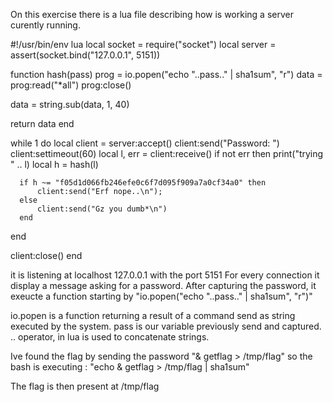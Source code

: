 On this exercise there is a lua file describing how is working a server curently running.

#!/usr/bin/env lua
local socket = require("socket")
local server = assert(socket.bind("127.0.0.1", 5151))

function hash(pass)
  prog = io.popen("echo "..pass.." | sha1sum", "r")
  data = prog:read("*all")
  prog:close()

  data = string.sub(data, 1, 40)

  return data
end


while 1 do
  local client = server:accept()
  client:send("Password: ")
  client:settimeout(60)
  local l, err = client:receive()
  if not err then
      print("trying " .. l)
      local h = hash(l)

      if h ~= "f05d1d066fb246efe0c6f7d095f909a7a0cf34a0" then
          client:send("Erf nope..\n");
      else
          client:send("Gz you dumb*\n")
      end

  end

  client:close()
end

it is listening at localhost 127.0.0.1 with the port 5151
For every connection it display a message asking for a password.
After capturing the password, it exeucte a function starting by "io.popen("echo "..pass.." | sha1sum", "r")"

io.popen is a function returning a result of a command send as string executed by the system.
pass is our variable previously send and captured.
.. operator, in lua is used to concatenate strings.

Ive found the flag by sending the password "& getflag > /tmp/flag" so the bash is executing : "echo & getflag > /tmp/flag | sha1sum"

The flag is then present at /tmp/flag
